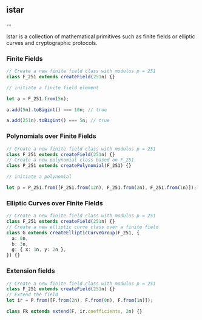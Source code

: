 ## istar

--

Istar is a collection of mathematical primitives such as finite fields or elliptic curves and cryptographic protocols.

### Finite Fields

```ts
// Create a new finite field class with modulus p = 251
class F_251 extends createField(251n) {}

// initiate a finite field element

let a = F_251.from(5n);

a.add(5n).toBigint() === 10n; // true

a.add(251n).toBigint() === 5n; // true
```

### Polynomials over Finite Fields

```ts
// Create a new finite field class with modulus p = 251
class F_251 extends createField(251n) {}
// Create a new polynomial class based on F_251
class P_251 extends createPolynomial(F_251) {}

// initiate a polynomial

let p = P_251.from([F_251.from(12n), F_251.from(2n), F_251.from(1n)]);
```

### Elliptic Curves over Finite Fields

```ts
// Create a new finite field class with modulus p = 251
class F_251 extends createField(251n) {}
// Create a new elliptic curve class over a finite field
class G extends createEllipticCurveGroup(F_251, {
  a: 0n,
  b: 3n,
  g: { x: 1n, y: 2n },
}) {}
```

### Extension fields

```ts
// Create a new finite field class with modulus p = 251
class F_251 extends createField(251n) {}
// Extend the field
let ir = P.from([F.from(2n), F.from(0n), F.from(1n)]);

class Fk extends extend(F, ir.coefficients, 2n) {}
```
